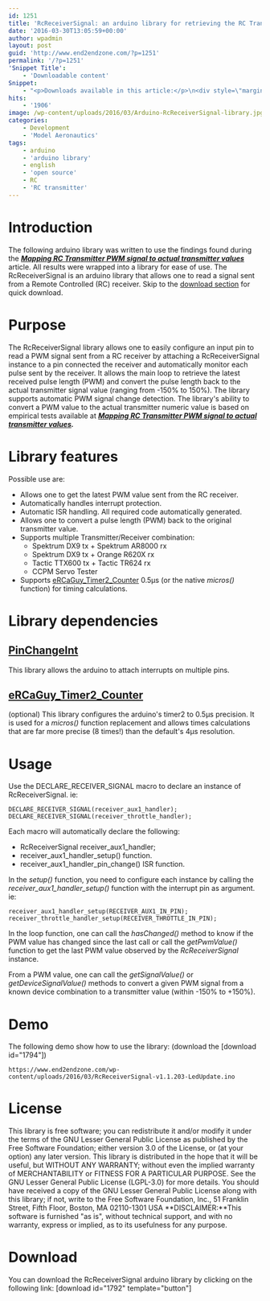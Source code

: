 ```yaml
---
id: 1251
title: 'RcReceiverSignal: an arduino library for retrieving the RC Transmitter value from an RC Receiver pulse'
date: '2016-03-30T13:05:59+00:00'
author: wpadmin
layout: post
guid: 'http://www.end2endzone.com/?p=1251'
permalink: '/?p=1251'
'Snippet Title':
    - 'Downloadable content'
Snippet:
    - "<p>Downloads available in this article:</p>\n<div style=\"margin-bottom: 18px\">\n<p class=\"nomarginbottom\">Library:</p>\n<ul class=\"fa-ul\">\n<li><a href=\"/download/1792/\"><i class=\"fa-li fa fa-download\" style=\"position: inherit;\"></i>[download id=\"1792\" template=\"title\"]</a></li>\n</ul>\n</div>\n<div style=\"margin-bottom: 18px\">\n<p class=\"nomarginbottom\">Example:</p>\n<ul class=\"fa-ul\">\n<li><a href=\"/download/1794/\"><i class=\"fa-li fa fa-download\" style=\"position: inherit;\"></i>[download id=\"1794\" template=\"title\"]</a></li>\n</ul>\n</div>\n"
hits:
    - '1906'
image: /wp-content/uploads/2016/03/Arduino-RcReceiverSignal-library.jpg
categories:
    - Development
    - 'Model Aeronautics'
tags:
    - arduino
    - 'arduino library'
    - english
    - 'open source'
    - RC
    - 'RC transmitter'
---
```


# Introduction

The following arduino library was written to use the findings found during the ***[Mapping RC Transmitter PWM signal to actual transmitter values](/mapping-rc-transmitter-pwm-signal-to-actual-transmitter-values/)*** article. All results were wrapped into a library for ease of use. The RcReceiverSignal is an arduino library that allows one to read a signal sent from a Remote Controlled (RC) receiver. Skip to the [download section](#Download) for quick download.

# Purpose

The RcReceiverSignal library allows one to easily configure an input pin to read a PWM signal sent from a RC receiver by attaching a RcReceiverSignal instance to a pin connected the receiver and automatically monitor each pulse sent by the receiver. It allows the main loop to retrieve the latest received pulse length (PWM) and convert the pulse length back to the actual transmitter signal value (ranging from -150% to 150%). The library supports automatic PWM signal change detection. The library's ability to convert a PWM value to the actual transmitter numeric value is based on empirical tests available at ***[Mapping RC Transmitter PWM signal to actual transmitter values](/mapping-rc-transmitter-pwm-signal-to-actual-transmitter-values/).***

# Library features

Possible use are:

- Allows one to get the latest PWM value sent from the RC receiver.
- Automatically handles interrupt protection.
- Automatic ISR handling. All required code automatically generated.
- Allows one to convert a pulse length (PWM) back to the original transmitter value.
- Supports multiple Transmitter/Receiver combination: 
    - Spektrum DX9 tx + Spektrum AR8000 rx
    - Spektrum DX9 tx + Orange R620X rx
    - Tactic TTX600 tx + Tactic TR624 rx
    - CCPM Servo Tester
- Supports [eRCaGuy\_Timer2\_Counter](http://www.electricrcaircraftguy.com/2014/02/Timer2Counter-more-precise-Arduino-micros-function.html) 0.5µs (or the native *micros()* function) for timing calculations.

# Library dependencies

## [PinChangeInt](https://github.com/GreyGnome/PinChangeInt)

This library allows the arduino to attach interrupts on multiple pins.

## [eRCaGuy\_Timer2\_Counter](http://www.electricrcaircraftguy.com/2014/02/Timer2Counter-more-precise-Arduino-micros-function.html)

(optional) This library configures the arduino's timer2 to 0.5µs precision. It is used for a *micros()* function replacement and allows times calculations that are far more precise (8 times!) than the default's 4µs resolution.

# Usage

Use the DECLARE\_RECEIVER\_SIGNAL macro to declare an instance of RcReceiverSignal. ie:

```
DECLARE_RECEIVER_SIGNAL(receiver_aux1_handler);
DECLARE_RECEIVER_SIGNAL(receiver_throttle_handler);
```

Each macro will automatically declare the following:

- RcReceiverSignal receiver\_aux1\_handler;
- receiver\_aux1\_handler\_setup() function.
- receiver\_aux1\_handler\_pin\_change() ISR function.

In the *setup()* function, you need to configure each instance by calling the *receiver\_aux1\_handler\_setup()* function with the interrupt pin as argument. ie:

```
receiver_aux1_handler_setup(RECEIVER_AUX1_IN_PIN);
receiver_throttle_handler_setup(RECEIVER_THROTTLE_IN_PIN);
```

In the loop function, one can call the *hasChanged()* method to know if the PWM value has changed since the last call or call the *getPwmValue()* function to get the last PWM value observed by the *RcReceiverSignal* instance.

From a PWM value, one can call the *getSignalValue()* or *getDeviceSignalValue()* methods to convert a given PWM signal from a known device combination to a transmitter value (within -150% to +150%).

# Demo

The following demo show how to use the library: (download the \[download id="1794"\])

```
https://www.end2endzone.com/wp-content/uploads/2016/03/RcReceiverSignal-v1.1.203-LedUpdate.ino
```

# License

This library is free software; you can redistribute it and/or modify it under the terms of the GNU Lesser General Public License as published by the Free Software Foundation; either version 3.0 of the License, or (at your option) any later version. This library is distributed in the hope that it will be useful, but WITHOUT ANY WARRANTY; without even the implied warranty of MERCHANTABILITY or FITNESS FOR A PARTICULAR PURPOSE. See the GNU Lesser General Public License (LGPL-3.0) for more details. You should have received a copy of the GNU Lesser General Public License along with this library; if not, write to the Free Software Foundation, Inc., 51 Franklin Street, Fifth Floor, Boston, MA 02110-1301 USA **DISCLAIMER:**This software is furnished "as is", without technical support, and with no warranty, express or implied, as to its usefulness for any purpose.

# Download

You can download the RcReceiverSignal arduino library by clicking on the following link: \[download id="1792" template="button"\]